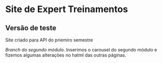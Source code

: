 # Site de Expert Treinamentos
## Versão de teste 
Site criado para API do priemiro semestre

*Branch do segundo módulo.* 
Inserimos o carousel do segundo módulo e fizemos algumas alterações no hatml das outras páginas.